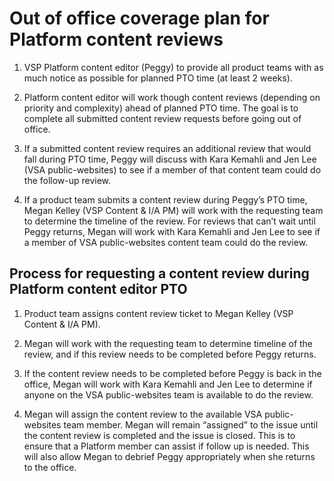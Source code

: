 # Out of office coverage plan for Platform content reviews


1. VSP Platform content editor (Peggy) to provide all product teams with as much notice as possible for planned PTO time (at least 2 weeks). 

2. Platform content editor will work though content reviews (depending on priority and complexity) ahead of planned PTO time. The goal is to complete all submitted content review requests before going out of office. 

3. If a submitted content review requires an additional review that would fall during PTO time, Peggy will discuss with Kara Kemahli and Jen Lee (VSA public-websites) to see if a member of that content team could do the follow-up review. 

4. If a product team submits a content review during Peggy’s PTO time, Megan Kelley (VSP Content & I/A PM) will work with the requesting team to determine the timeline of the review. For reviews that can’t wait until Peggy returns, Megan will work with Kara Kemahli and Jen Lee to see if a member of VSA public-websites content team could do the review. 


## Process for requesting a content review during Platform content editor PTO

1. Product team assigns content review ticket to Megan Kelley (VSP Content & I/A PM). 

2. Megan will work with the requesting team to determine timeline of the review, and if this review needs to be completed before Peggy returns. 

3. If the content review needs to be completed before Peggy is back in the office, Megan will work with Kara Kemahli and Jen Lee to determine if anyone on the VSA public-websites team is available to do the review. 

4. Megan will assign the content review to the available VSA public-websites team member. Megan will remain “assigned” to the issue until the content review is completed and the issue is closed. This is to ensure that a Platform member can assist if follow up is needed. This will also allow Megan to debrief Peggy appropriately when she returns to the office. 
